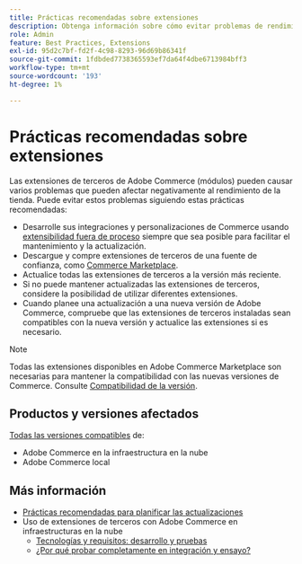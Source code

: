 ```yaml
---
title: Prácticas recomendadas sobre extensiones
description: Obtenga información sobre cómo evitar problemas de rendimiento causados por extensiones de Adobe Commerce de terceros.
role: Admin
feature: Best Practices, Extensions
exl-id: 95d2c7bf-fd2f-4c98-8293-96d69b86341f
source-git-commit: 1fdbded7738365593ef7da64f4dbe6713984bff3
workflow-type: tm+mt
source-wordcount: '193'
ht-degree: 1%

---
```


# Prácticas recomendadas sobre extensiones

Las extensiones de terceros de Adobe Commerce (módulos) pueden causar varios problemas que pueden afectar negativamente al rendimiento de la tienda. Puede evitar estos problemas siguiendo estas prácticas recomendadas:

- Desarrolle sus integraciones y personalizaciones de Commerce usando [extensibilidad fuera de proceso](https://developer.adobe.com/commerce/extensibility/) siempre que sea posible para facilitar el mantenimiento y la actualización.
- Descargue y compre extensiones de terceros de una fuente de confianza, como [Commerce Marketplace](https://marketplace.magento.com/extensions.html).
- Actualice todas las extensiones de terceros a la versión más reciente.
- Si no puede mantener actualizadas las extensiones de terceros, considere la posibilidad de utilizar diferentes extensiones.
- Cuando planee una actualización a una nueva versión de Adobe Commerce, compruebe que las extensiones de terceros instaladas sean compatibles con la nueva versión y actualice las extensiones si es necesario.

>[!NOTE]
>
> Todas las extensiones disponibles en Adobe Commerce Marketplace son necesarias para mantener la compatibilidad con las nuevas versiones de Commerce. Consulte [Compatibilidad de la versión](https://developer.adobe.com/commerce/marketplace/guides/sellers/compatibility/releases/).

## Productos y versiones afectados

[Todas las versiones compatibles](../../../release/versions.md) de:

- Adobe Commerce en la infraestructura en la nube
- Adobe Commerce local

## Más información

- [Prácticas recomendadas para planificar las actualizaciones](../../../upgrade/prepare/best-practices.md)
- Uso de extensiones de terceros con Adobe Commerce en infraestructuras en la nube
   - [Tecnologías y requisitos: desarrollo y pruebas](https://experienceleague.adobe.com/en/docs/commerce-cloud-service/user-guide/develop/overview#cloud-req-devtest)
   - [¿Por qué probar completamente en integración y ensayo?](https://experienceleague.adobe.com/en/docs/commerce-cloud-service/user-guide/launch/overview#why-test-fully-in-integration-staging-and-production)
